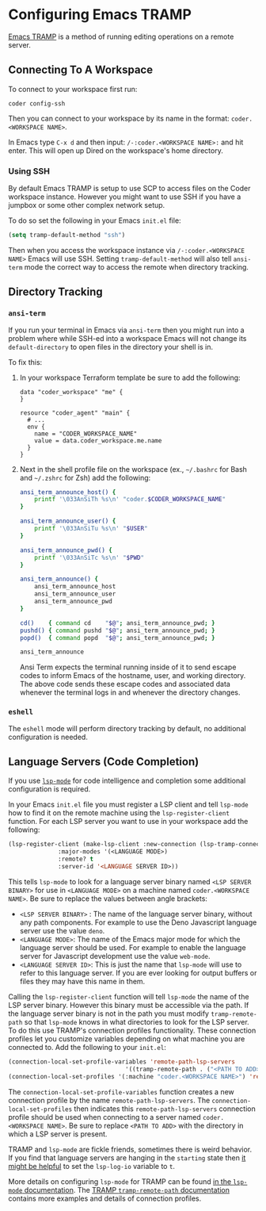 # Configuring Emacs TRAMP
[Emacs TRAMP](https://www.emacswiki.org/emacs/TrampMode) is a method of running editing operations on a remote server.

## Connecting To A Workspace
To connect to your workspace first run:

```
coder config-ssh
```

Then you can connect to your workspace by its name in the format: `coder.<WORKSPACE NAME>`.

In Emacs type `C-x d` and then input: `/-:coder.<WORKSPACE NAME>:` and hit enter. This will open up Dired on the workspace's home directory.

### Using SSH
By default Emacs TRAMP is setup to use SCP to access files on the Coder workspace instance. However you might want to use SSH if you have a jumpbox or some other complex network setup.

To do so set the following in your Emacs `init.el` file:

```lisp
(setq tramp-default-method "ssh")
```

Then when you access the workspace instance via `/-:coder.<WORKSPACE NAME>` Emacs will use SSH. Setting `tramp-default-method` will also tell `ansi-term` mode the correct way to access the remote when directory tracking.

## Directory Tracking
### `ansi-term`
If you run your terminal in Emacs via `ansi-term` then you might run into a problem where while SSH-ed into a workspace Emacs will not change its `default-directory` to open files in the directory your shell is in.

To fix this:

1. In your workspace Terraform template be sure to add the following:
   ```hcl
   data "coder_workspace" "me" {
   }

   resource "coder_agent" "main" {
     # ...
     env {
       name = "CODER_WORKSPACE_NAME"
       value = data.coder_workspace.me.name
     }
   }
   ```
2. Next in the shell profile file on the workspace (ex., `~/.bashrc` for Bash and `~/.zshrc` for Zsh) add the following:
   ```bash
   ansi_term_announce_host() {
       printf '\033AnSiTh %s\n' "coder.$CODER_WORKSPACE_NAME"
   }

   ansi_term_announce_user() {
       printf '\033AnSiTu %s\n' "$USER"
   }

   ansi_term_announce_pwd() {
       printf '\033AnSiTc %s\n' "$PWD"
   }

   ansi_term_announce() {
       ansi_term_announce_host
       ansi_term_announce_user
       ansi_term_announce_pwd
   }

   cd()    { command cd    "$@"; ansi_term_announce_pwd; }
   pushd() { command pushd "$@"; ansi_term_announce_pwd; }
   popd()  { command popd  "$@"; ansi_term_announce_pwd; }

   ansi_term_announce
   ```
   Ansi Term expects the terminal running inside of it to send escape codes to inform Emacs of the hostname, user, and working directory. The above code sends these escape codes and associated data whenever the terminal logs in and whenever the directory changes.

### `eshell`
The `eshell` mode will perform directory tracking by default, no additional configuration is needed.

## Language Servers (Code Completion)
If you use [`lsp-mode`](https://emacs-lsp.github.io/lsp-mode) for code intelligence and completion some additional configuration is required.

In your Emacs `init.el` file you must register a LSP client and tell `lsp-mode` how to find it on the remote machine using the `lsp-register-client` function. For each LSP server you want to use in your workspace add the following:

```lisp
(lsp-register-client (make-lsp-client :new-connection (lsp-tramp-connection "<LSP SERVER BINARY>")
              :major-modes '(<LANGUAGE MODE>)
              :remote? t
              :server-id '<LANGUAGE SERVER ID>))
```

This tells `lsp-mode` to look for a language server binary named `<LSP SERVER BINARY>` for use in `<LANGUAGE MODE>` on a machine named `coder.<WORKSPACE NAME>`. Be sure to replace the values between angle brackets:

- `<LSP SERVER BINARY>` : The name of the language server binary, without any path components. For example to use the Deno Javascript language server use the value `deno`.
- `<LANGUAGE MODE>`: The name of the Emacs major mode for which the language server should be used. For example to enable the language server for Javascript development use the value `web-mode`.
- `<LANGUAGE SERVER ID>`: This is just the name that `lsp-mode` will use to refer to this language server. If you are ever looking for output buffers or files they may have this name in them.

Calling the `lsp-register-client` function will tell `lsp-mode` the name of the LSP server binary. However this binary must be accessible via the path. If the language server binary is not in the path you must modify `tramp-remote-path` so that `lsp-mode` knows in what directories to look for the LSP server. To do this use TRAMP's connection profiles functionality. These connection profiles let you customize variables depending on what machine you are connected to. Add the following to your `init.el`:

```lisp
(connection-local-set-profile-variables 'remote-path-lsp-servers
								 '((tramp-remote-path . ("<PATH TO ADD>" tramp-default-remote-path))))
(connection-local-set-profiles '(:machine "coder.<WORKSPACE NAME>") 'remote-path-lsp-servers)
```

The `connection-local-set-profile-variables` function creates a new connection profile by the name `remote-path-lsp-servers`. The `connection-local-set-profiles` then indicates this `remote-path-lsp-servers` connection profile should be used when connecting to a server named `coder.<WORKSPACE NAME>`. Be sure to replace `<PATH TO ADD>` with the directory in which a LSP server is present.

TRAMP and `lsp-mode` are fickle friends, sometimes there is weird behavior. If you find that language servers are hanging in the `starting` state then [it might be helpful](https://github.com/emacs-lsp/lsp-mode/issues/2709#issuecomment-800868919) to set the `lsp-log-io` variable to `t`.

More details on configuring `lsp-mode` for TRAMP can be found [in the `lsp-mode` documentation](https://emacs-lsp.github.io/lsp-mode/page/remote/).
The [TRAMP `tramp-remote-path` documentation](https://www.gnu.org/software/emacs/manual/html_node/tramp/Remote-programs.html#Remote-programs) contains more examples and details of connection profiles.
